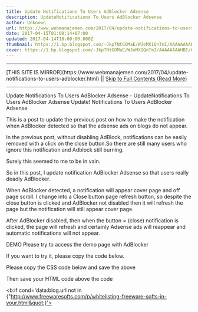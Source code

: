 ```yaml
---
title: Update Notifications To Users AdBlocker Adsense
description: UpdateNotifications To Users AdBlocker Adsense
author: Unknown
url: https://www.webmanajemen.com/2017/04/update-notifications-to-users-adblocker.html
date: 2017-04-15T01:00:14+07:00
updated: 2017-04-14T18:00:00.000Z
thumbnail: https://1.bp.blogspot.com/-JkpTNtGOMaE/WJoMX1QnTmI/AAAAAAAAHBE/CPdxv-D-Xa0bdghE1HwdwkC1bHp9OA9EgCLcB/s640/How%2BTo%2BMake%2BAdsense%2BAdBlocker%2BNotifications.png
cover: https://1.bp.blogspot.com/-JkpTNtGOMaE/WJoMX1QnTmI/AAAAAAAAHBE/CPdxv-D-Xa0bdghE1HwdwkC1bHp9OA9EgCLcB/s640/How%2BTo%2BMake%2BAdsense%2BAdBlocker%2BNotifications.png
---
```


<hr/> [THIS SITE IS MIRROR](https://www.webmanajemen.com/2017/04/update-notifications-to-users-adblocker.html) || <a href="https://www.webmanajemen.com/2017/04/update-notifications-to-users-adblocker.html" rel="follow" class="button" id="read-more">Skip to Full Contents (Read More)</a> <hr/> Update Notifications To Users AdBlocker Adsense - UpdateNotifications To Users AdBlocker Adsense Update! Notifications To Users AdBlocker Adsense





This is a post to update the previous post on how to make the notification when AdBlocker detected so that the adsense ads on blogs do not appear.

In the previous post, without disabling AdBlock, notifications can be easily removed with a click on the close button.So there are still many users who ignore this notification and Adblock still burning.


Surely this seemed to me to be in vain.


So in this post, I update notification AdBlocker Adsense so that users really deadly AdBlocker.


When AdBlocker detected, a notification will appear cover page and off page scroll. I change into a Close button page refresh button, so despite the close button is clicked and AdBlocker not disabled then it will refresh the page but the notification will still appear cover page.


After AdBlocker disabled, then when the button × (close) notification is clicked, the page will refresh and certainly Adsense ads will reappear and automatic notifications will not appear.


DEMO
Please try to access the demo page with AdBlocker


If you want to try it, please copy the code below.


Please copy the CSS code below and save the above </head>


<style type='text/css'>
#keepads{position:fixed;bottom:-7000px;opacity:0;transition:all .3s;z-index:100000}
#keep-ads{background:#1C90F3;color:#fff;text-align:center;padding:20px;position:absolute;left:50%;top:25%;margin-left:-25%;font-size:160%;line-height:1.2em;transition:all .3s;width:50%;height:auto;-moz-box-sizing:border-box;-webkit-box-sizing:border-box;box-sizing:border-box;z-index:2}
#keep-adslayer{position:absolute;bottom:0;left:0;right:0;top:0;background:#000;background:rgba(0,0,0,.9);z-index:1}
#keep-ads h3{margin:0 0 20px!important;font-size:30px}
#keep-ads p{margin:0!important;font-size:18px}
#keep-ads a{color:yellow;text-decoration:none}
#keepads.show{pointer-events:auto;opacity:1;bottom:0;left:0;right:0;top:0;}
.close-keep-ads{position:absolute;top:0;right:0;font-size:24px;font-weight:700;cursor:pointer;width:24px;height:24px;line-height:24px;text-align:center}
.flow{overflow:hidden}
@media screen and (max-width:640px){
#keep-ads{width:80%;margin-left:-40%;top:10%}
#keep-ads h3{margin:0 0 10px!important;font-size:20px}
#keep-ads p{margin:0!important;font-size:16px}
}</style>


Then save your HTML code above the code </body>


<b:if cond='data:blog.url not in {&quot;http://www.freewaresofts.com/p/whitelisting-freeware-softs-in-your.html&quot;}'>
<div id='keepads'>
<div id='keep-ads'>
  <h3>AdBlock Detected!</h3>
  <p>Like this blog? Keep us running by whitelisting this blog in your ad blocker.</p>
  <p>This is <a href='http://www.freewaresofts.com/p/whitelisting-freeware-softs-in-your.html' target='_blank' title='how to whitelisting'>how to whitelisting</a> this blog in your ad blocker.</p>
  <p>Thank you!</p>
  <div class='close-keep-ads' onclick='refresh()'>&#215;</div>
</div>
  <div id='keep-adslayer'/>
  </div>
<script>
//<![CDATA[
setTimeout(function() {
  var body = document.body;
  var info = document.getElementById("keepads");
  var ads = document.querySelectorAll("ins.adsbygoogle");
  if ($(ads).height() === 0 ) {
    info.className = "show";
    body.className = "flow";
  }
}, 2000)
function refresh() {
    location.reload();
}//]]>
</script>
</b:if>


Change URL http://www.freewaresofts.com/p/whitelisting-freeware-softs-in-your.html this with your blog page URL Whitelist.
And make sure your blog is already using any Jquery Library version.
I hope this article be helpful. <hr/> [THIS SITE IS MIRROR](https://www.webmanajemen.com/2017/04/update-notifications-to-users-adblocker.html) || <a href="https://www.webmanajemen.com/2017/04/update-notifications-to-users-adblocker.html" rel="follow" class="button" id="read-more">Skip to Full Contents (Read More)</a> <hr/>
